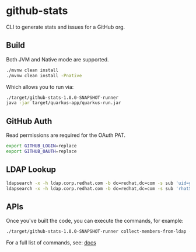 # github-stats

CLI to generate stats and issues for a GitHub org.

## Build

Both JVM and Native mode are supported.

```bash
./mvnw clean install
./mvnw clean install -Pnative
```

Which allows you to run via:

```bash
./target/github-stats-1.0.0-SNAPSHOT-runner
java -jar target/quarkus-app/quarkus-run.jar
```

## GitHub Auth

Read permissions are required for the OAuth PAT.

```bash
export GITHUB_LOGIN=replace
export GITHUB_OAUTH=replace
```

## LDAP Lookup

```bash
ldapsearch -x -h ldap.corp.redhat.com -b dc=redhat,dc=com -s sub 'uid=gahealy'
ldapsearch -x -h ldap.corp.redhat.com -b dc=redhat,dc=com -s sub 'rhatSocialURL=Github->*garethahealy*'
```

## APIs

Once you've built the code, you can execute the commands, for example:

```bash
./target/github-stats-1.0.0-SNAPSHOT-runner collect-members-from-ldap --organization={your-org} --csv-output=supplementary.csv --supplementary-csv={list-of-supplementary-members} --guess=false --fail-if-no-vpn=false
```

For a full list of commands, see: [docs](docs)